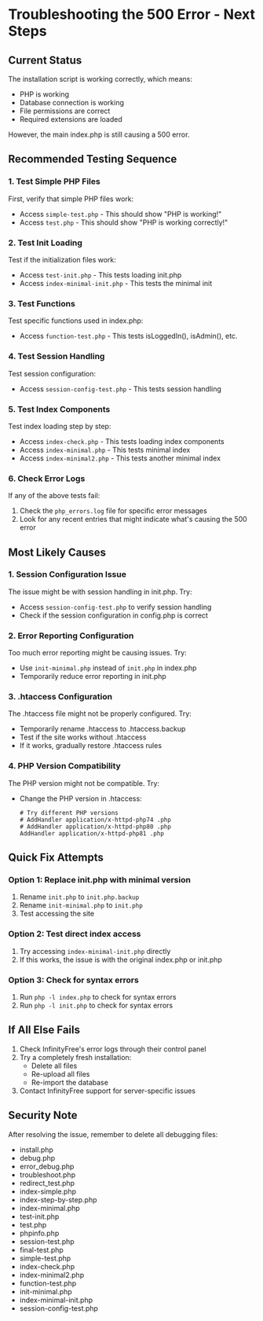 # Troubleshooting the 500 Error - Next Steps

## Current Status
The installation script is working correctly, which means:
- PHP is working
- Database connection is working
- File permissions are correct
- Required extensions are loaded

However, the main index.php is still causing a 500 error.

## Recommended Testing Sequence

### 1. Test Simple PHP Files
First, verify that simple PHP files work:
- Access `simple-test.php` - This should show "PHP is working!"
- Access `test.php` - This should show "PHP is working correctly!"

### 2. Test Init Loading
Test if the initialization files work:
- Access `test-init.php` - This tests loading init.php
- Access `index-minimal-init.php` - This tests the minimal init

### 3. Test Functions
Test specific functions used in index.php:
- Access `function-test.php` - This tests isLoggedIn(), isAdmin(), etc.

### 4. Test Session Handling
Test session configuration:
- Access `session-config-test.php` - This tests session handling

### 5. Test Index Components
Test index loading step by step:
- Access `index-check.php` - This tests loading index components
- Access `index-minimal.php` - This tests minimal index
- Access `index-minimal2.php` - This tests another minimal index

### 6. Check Error Logs
If any of the above tests fail:
1. Check the `php_errors.log` file for specific error messages
2. Look for any recent entries that might indicate what's causing the 500 error

## Most Likely Causes

### 1. Session Configuration Issue
The issue might be with session handling in init.php. Try:
- Access `session-config-test.php` to verify session handling
- Check if the session configuration in config.php is correct

### 2. Error Reporting Configuration
Too much error reporting might be causing issues. Try:
- Use `init-minimal.php` instead of `init.php` in index.php
- Temporarily reduce error reporting in init.php

### 3. .htaccess Configuration
The .htaccess file might not be properly configured. Try:
- Temporarily rename .htaccess to .htaccess.backup
- Test if the site works without .htaccess
- If it works, gradually restore .htaccess rules

### 4. PHP Version Compatibility
The PHP version might not be compatible. Try:
- Change the PHP version in .htaccess:
  ```
  # Try different PHP versions
  # AddHandler application/x-httpd-php74 .php
  # AddHandler application/x-httpd-php80 .php
  AddHandler application/x-httpd-php81 .php
  ```

## Quick Fix Attempts

### Option 1: Replace init.php with minimal version
1. Rename `init.php` to `init.php.backup`
2. Rename `init-minimal.php` to `init.php`
3. Test accessing the site

### Option 2: Test direct index access
1. Try accessing `index-minimal-init.php` directly
2. If this works, the issue is with the original index.php or init.php

### Option 3: Check for syntax errors
1. Run `php -l index.php` to check for syntax errors
2. Run `php -l init.php` to check for syntax errors

## If All Else Fails

1. Check InfinityFree's error logs through their control panel
2. Try a completely fresh installation:
   - Delete all files
   - Re-upload all files
   - Re-import the database
3. Contact InfinityFree support for server-specific issues

## Security Note
After resolving the issue, remember to delete all debugging files:
- install.php
- debug.php
- error_debug.php
- troubleshoot.php
- redirect_test.php
- index-simple.php
- index-step-by-step.php
- index-minimal.php
- test-init.php
- test.php
- phpinfo.php
- session-test.php
- final-test.php
- simple-test.php
- index-check.php
- index-minimal2.php
- function-test.php
- init-minimal.php
- index-minimal-init.php
- session-config-test.php